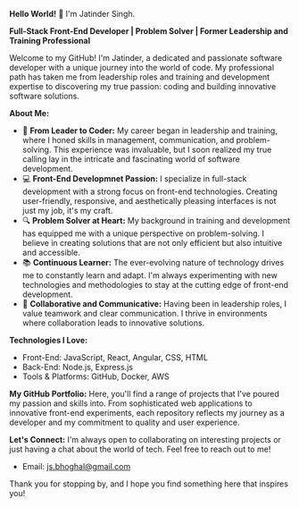 **Hello World!** 👋 I'm Jatinder Singh.

**Full-Stack Front-End Developer | Problem Solver | Former Leadership and Training Professional**

Welcome to my GitHub! I'm Jatinder, a dedicated and passionate software developer with a unique journey into the world of code. My professional path has taken me from leadership roles and training and development expertise to discovering my true passion: coding and building innovative software solutions.

**About Me:**
- 🌱 **From Leader to Coder:** My career began in leadership and training, where I honed skills in management, communication, and problem-solving. This experience was invaluable, but I soon realized my true calling lay in the intricate and fascinating world of software development.
- 💻 **Front-End Developmnet Passion:** I specialize in full-stack development with a strong focus on front-end technologies. Creating user-friendly, responsive, and aesthetically pleasing interfaces is not just my job, it's my craft.
- 🔍 **Problem Solver at Heart:** My background in training and development has equipped me with a unique perspective on problem-solving. I believe in creating solutions that are not only efficient but also intuitive and accessible.
- 📚 **Continuous Learner:** The ever-evolving nature of technology drives me to constantly learn and adapt. I'm always experimenting with new technologies and methodologies to stay at the cutting edge of front-end development.
- 🤝 **Collaborative and Communicative:** Having been in leadership roles, I value teamwork and clear communication. I thrive in environments where collaboration leads to innovative solutions.

**Technologies I Love:**
- Front-End: JavaScript, React, Angular, CSS, HTML
- Back-End: Node.js, Express.js
- Tools & Platforms: GitHub, Docker, AWS

**My GitHub Portfolio:**
Here, you'll find a range of projects that I've poured my passion and skills into. From sophisticated web applications to innovative front-end experiments, each repository reflects my journey as a developer and my commitment to quality and user experience.

**Let's Connect:**
I'm always open to collaborating on interesting projects or just having a chat about the world of tech. Feel free to reach out to me!

- Email: js.bhoghal@gmail.com

Thank you for stopping by, and I hope you find something here that inspires you!

